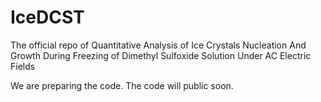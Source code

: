 # IceDCST
The official repo of Quantitative Analysis of Ice Crystals Nucleation And Growth During Freezing of Dimethyl Sulfoxide Solution Under AC Electric Fields

We are preparing the code. The code will public soon.
